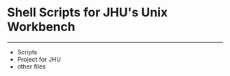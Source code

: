 # Shell Scripts for JHU's Unix Workbench
------------------------------------------

- Scripts
- Project for JHU
- other files
